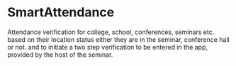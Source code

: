 # SmartAttendance
Attendance verification for college, school, conferences, seminars etc. based on their location status either they are in the seminar, conference hall or not. and to initiate a two step verification to be entered in the app, provided by the host of the seminar.


